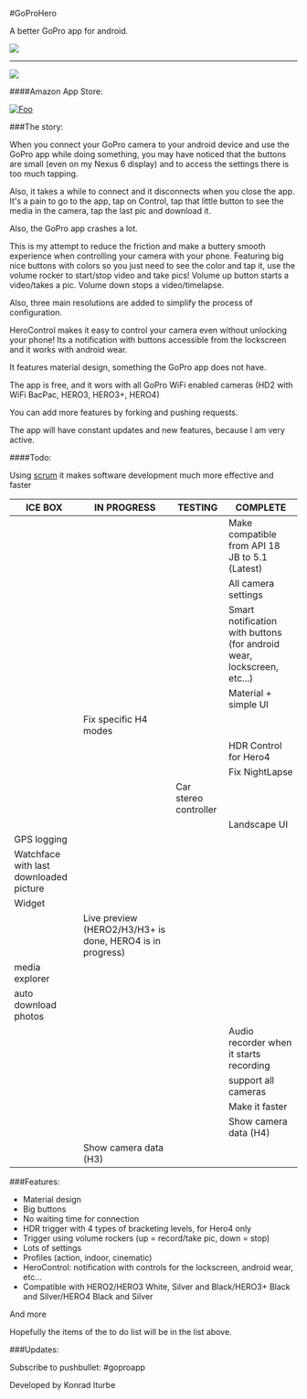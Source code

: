 #GoProHero 

A better GoPro app for android. 

![](http://i.imgur.com/OFyuV7Z.png)

---

![](http://i.imgur.com/oq80K9k.png)

####Amazon App Store:

[![Foo](http://i.imgur.com/t3A9MAN.png)](http://www.amazon.com/Chernowii-CamControl/dp/B00VZ2W7JE/ref=sr_1_37?s=mobile-apps&ie=UTF8&qid=1428826809&sr=1-37&keywords=gopro)

###The story: 

When you connect your GoPro camera to your android device and use the GoPro app while doing something, you may have noticed that the buttons are small (even on my Nexus 6 display) and to access the settings there is too much tapping.

Also, it takes a while to connect and it disconnects when you close the app. It's a pain to go to the app, tap on Control, tap that little button to see the media in the camera, tap the last pic and download it. 

Also, the GoPro app crashes a lot.

This is my attempt to reduce the friction and make a buttery smooth experience when controlling your camera with your phone. Featuring big nice buttons with colors so you just need to see the color and tap it, use the volume rocker to start/stop video and take pics! Volume up button starts a video/takes a pic. Volume down stops a video/timelapse.

Also, three main resolutions are added to simplify the process of configuration.

HeroControl makes it easy to control your camera even without unlocking your phone! Its a notification with buttons accessible from the lockscreen and it works with android wear.

It features material design, something the GoPro app does not have.

The app is free, and it wors with all GoPro WiFi enabled cameras (HD2 with WiFi BacPac, HERO3, HERO3+, HERO4)

You can add more features by forking and pushing requests.

The app will have constant updates and new features, because I am very active.

####Todo: 

Using [scrum](https://www.youtube.com/watch?v=oyVksFviJVE) it makes software development much more effective and faster

| ICE BOX             | IN PROGRESS          | TESTING             | COMPLETE           |
|-------------------- |----------------------|---------------------|--------------------|
|  |  |  | Make compatible from API 18 JB to 5.1 (Latest)  |
|                     |                      |                     | All camera settings |
|  |  |   |   Smart notification with buttons (for android wear, lockscreen, etc...) |
|                     |                      |                      | Material + simple UI |
|                     | Fix specific H4 modes |                    |                       |
|   |   |  | HDR Control for Hero4  |
|                     |                       |                    | Fix NightLapse         |
|  |  |  Car stereo controller  |  |
|         |  | |  Landscape UI       |
| GPS logging |    |     |     |
| Watchface with last downloaded picture |    |     |     |
| Widget |    |     |     |
|  |  Live preview (HERO2/H3/H3+ is done, HERO4 is in progress)  |     |     |
| media explorer |    |    |      |
| auto download photos |    |    |    |
|  |   |   | Audio recorder when it starts recording   |
|       |  | | support all cameras | 
|           |             |            | Make it faster |
|  |         |        |     Show camera data (H4)            |
|  |  Show camera data (H3)  |        |       |

###Features: 

* Material design
* Big buttons
* No waiting time for connection
* HDR trigger with 4 types of bracketing levels, for Hero4 only
* Trigger using volume rockers (up = record/take pic, down = stop)
* Lots of settings
* Profiles (action, indoor, cinematic)
* HeroControl: notification with controls for the lockscreen, android wear, etc...
* Compatible with HERO2/HERO3 White, Silver and Black/HERO3+ Black and Silver/HERO4 Black and Silver

And more

Hopefully the items of the to do list will be in the list above.

###Updates: 

Subscribe to pushbullet: #goproapp

Developed by Konrad Iturbe
